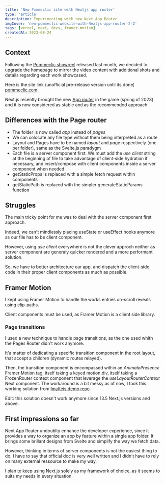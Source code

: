 ```yaml
---
title: 'New Pommeclic site with Nextjs app router'
type: 'article'
description: Experimenting with new Next App Router
imgCover: 'new-pommeclic-website-with-Nextjs-app-router-2-2'
tags: [vercel, next, devs, framer-motion]
createdAt: 2023-08-24
---
```


## Context

Following the [Pommeclic showreel](/posts/2023-pommeclic-showreel) released last month, we decided to upgrade the homepage to mirror the video content with additional shots and details regarding each work showcased.

Here is the site link (unofficial pre-release version until its done) [pommeclic.com](https://pommeclic-i49xo6vm7-lansolo99.vercel.app/).

Next.js recently brought the new [App router](https://nextjs.org/docs/app) in the game (spring of 2023) and it is now considered as stable and as the recommended approach.

## Differences with the Page router

- The folder is now called _app_ instead of _pages_
- We can colocate any file type without them being interpreted as a route
- Layout and Pages have to be named _layout_ and _page_ respectively (one per folder), same as the Svelte.js paradygm
- Each file is a server component first. We must add the _use client_ string at the beginning of file to take advantage of client-side hydration if necessary, and insert/compose with client components inside a server component when needed
- getStaticProps is replaced with a simple fetch request within components
- getStaticPath is replaced with the simpler generateStaticParams function

## Struggles

The main tricky point for me was to deal with the server component first approach.

Indeed, we can't mindlessly placing useState or useEffect hooks anymore as our file has to be client component.

However, using _use client_ everywhere is not the clever approch neither as server component are generaly quicker rendered and a more performant solution.

So, we have to better architecture our app, and dispatch the client-side code in their proper client components as much as possible.

## Framer Motion

I kept using Framer Motion to handle the works entries on-scroll reveals using clip-paths.

Client components must be used, as Framer Motion is a client side library.

### Page transitions

I used a new technique to handle page transitions, as the one used whith the Pages Router didn't work anymore.

It'a matter of dedicating a specific transition component in the root layout, that accept a children (dynamic routes relayed).

Then, the transition component is encompassed within an _AnimatePresence_ Framer Motion tag, itself taking a keyed motion.div, itself taking a FrozenRouter context component that leverage the _useLayoutRouterContext_ Next component. The workaround is a bit messy as of now, I took this working solution from [Imatteis demo repo](https://github.com/lmatteis/next-13-page-transitions).

Edit: this solution doesn't work anymore since 13.5 Next.js versions and above.

## First impressions so far

Next App Router undoublty enhance the developer experience, since it provides a way to organize an app by feature within a single app folder. It brings some brillant designs from Svelte and simplify the way we fetch data.

However, thinking in terms of server components is not the easiest thing to do. I have to say that official doc is very well written and I didn't have to rely on many external ressource to make my way.

I plan to keep using Next.js solely as my framework of choice, as it seems to suits my needs in every situation.

